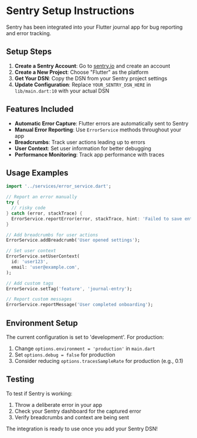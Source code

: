 # Sentry Setup Instructions

Sentry has been integrated into your Flutter journal app for bug reporting and error tracking.

## Setup Steps

1. **Create a Sentry Account**: Go to [sentry.io](https://sentry.io) and create an account
2. **Create a New Project**: Choose "Flutter" as the platform
3. **Get Your DSN**: Copy the DSN from your Sentry project settings
4. **Update Configuration**: Replace `YOUR_SENTRY_DSN_HERE` in `lib/main.dart:10` with your actual DSN

## Features Included

- **Automatic Error Capture**: Flutter errors are automatically sent to Sentry
- **Manual Error Reporting**: Use `ErrorService` methods throughout your app
- **Breadcrumbs**: Track user actions leading up to errors
- **User Context**: Set user information for better debugging
- **Performance Monitoring**: Track app performance with traces

## Usage Examples

```dart
import '../services/error_service.dart';

// Report an error manually
try {
  // risky code
} catch (error, stackTrace) {
  ErrorService.reportError(error, stackTrace, hint: 'Failed to save entry');
}

// Add breadcrumbs for user actions
ErrorService.addBreadcrumb('User opened settings');

// Set user context
ErrorService.setUserContext(
  id: 'user123',
  email: 'user@example.com',
);

// Add custom tags
ErrorService.setTag('feature', 'journal-entry');

// Report custom messages
ErrorService.reportMessage('User completed onboarding');
```

## Environment Setup

The current configuration is set to 'development'. For production:

1. Change `options.environment = 'production'` in `main.dart`
2. Set `options.debug = false` for production
3. Consider reducing `options.tracesSampleRate` for production (e.g., 0.1)

## Testing

To test if Sentry is working:

1. Throw a deliberate error in your app
2. Check your Sentry dashboard for the captured error
3. Verify breadcrumbs and context are being sent

The integration is ready to use once you add your Sentry DSN!